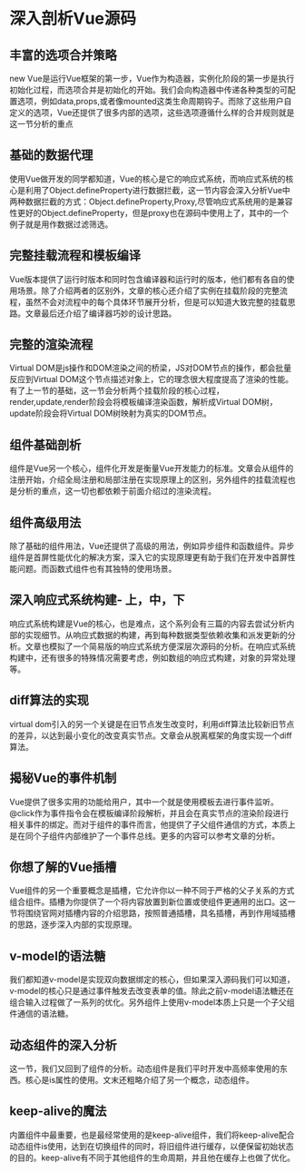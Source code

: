 # 深入剖析Vue源码

## 丰富的选项合并策略
new Vue是运行Vue框架的第一步，Vue作为构造器，实例化阶段的第一步是执行初始化过程，而选项合并是初始化的开始。我们会向构造器中传递各种类型的可配置选项，例如data,props,或者像mounted这类生命周期钩子。而除了这些用户自定义的选项，Vue还提供了很多内部的选项，这些选项遵循什么样的合并规则就是这一节分析的重点

## 基础的数据代理
使用Vue做开发的同学都知道，Vue的核心是它的响应式系统，而响应式系统的核心是利用了Object.defineProperty进行数据拦截，这一节内容会深入分析Vue中两种数据拦截的方式：Object.defineProperty,Proxy,尽管响应式系统用的是兼容性更好的Object.defineProperty，但是proxy也在源码中使用上了，其中的一个例子就是用作数据过滤筛选。

## 完整挂载流程和模板编译
Vue版本提供了运行时版本和同时包含编译器和运行时的版本，他们都有各自的使用场景。除了介绍两者的区别外，文章的核心还介绍了实例在挂载阶段的完整流程，虽然不会对流程中的每个具体环节展开分析，但是可以知道大致完整的挂载思路。文章最后还介绍了编译器巧妙的设计思路。

## 完整的渲染流程
Virtual DOM是js操作和DOM渲染之间的桥梁，JS对DOM节点的操作，都会批量反应到Virtual DOM这个节点描述对象上，它的理念很大程度提高了渲染的性能。有了上一节的基础，这一节会分析两个挂载阶段的核心过程，render,update,render阶段会将模板编译渲染函数，解析成Virtual DOM树，update阶段会将Virtual DOM树映射为真实的DOM节点。

## 组件基础剖析
组件是Vue另一个核心，组件化开发是衡量Vue开发能力的标准。文章会从组件的注册开始，介绍全局注册和局部注册在实现原理上的区别，另外组件的挂载流程也是分析的重点，这一切也都依赖于前面介绍过的渲染流程。

## 组件高级用法
除了基础的组件用法，Vue还提供了高级的用法，例如异步组件和函数组件。异步组件是首屏性能优化的解决方案，深入它的实现原理更有助于我们在开发中首屏性能问题。而函数式组件也有其独特的使用场景。

## 深入响应式系统构建- 上，中，下
响应式系统构建是Vue的核心，也是难点，这个系列会有三篇的内容去尝试分析内部的实现细节。从响应式数据的构建，再到每种数据类型依赖收集和派发更新的分析。文章也模拟了一个简易版的响应式系统方便深层次源码的分析。在响应式系统构建中，还有很多的特殊情况需要考虑，例如数组的响应式构建，对象的异常处理等。

## diff算法的实现
virtual dom引入的另一个关键是在旧节点发生改变时，利用diff算法比较新旧节点的差异，以达到最小变化的改变真实节点。文章会从脱离框架的角度实现一个diff算法。

## 揭秘Vue的事件机制
Vue提供了很多实用的功能给用户，其中一个就是使用模板去进行事件监听。@click作为事件指令会在模板编译阶段解析，并且会在真实节点的渲染阶段进行相关事件的绑定。而对于组件的事件而言，他提供了子父组件通信的方式，本质上是在同个子组件内部维护了一个事件总线。更多的内容可以参考文章的分析。

## 你想了解的Vue插槽
Vue组件的另一个重要概念是插槽，它允许你以一种不同于严格的父子关系的方式组合组件。插槽为你提供了一个将内容放置到新位置或使组件更通用的出口。这一节将围绕官网对插槽内容的介绍思路，按照普通插槽，具名插槽，再到作用域插槽的思路，逐步深入内部的实现原理。

## v-model的语法糖
我们都知道v-model是实现双向数据绑定的核心，但如果深入源码我们可以知道，v-model的核心只是通过事件触发去改变表单的值。除此之前v-model语法糖还在组合输入过程做了一系列的优化。另外组件上使用v-model本质上只是一个子父组件通信的语法糖。

## 动态组件的深入分析
这一节，我们又回到了组件的分析。动态组件是我们平时开发中高频率使用的东西。核心是is属性的使用。文末还粗略介绍了另一个概念，动态组件。

## keep-alive的魔法
内置组件中最重要，也是最经常使用的是keep-alive组件，我们将keep-alive配合动态组件is使用，达到在切换组件的同时，将旧组件进行缓存，以便保留初始状态的目的。keep-alive有不同于其他组件的生命周期，并且他在缓存上也做了优化。

